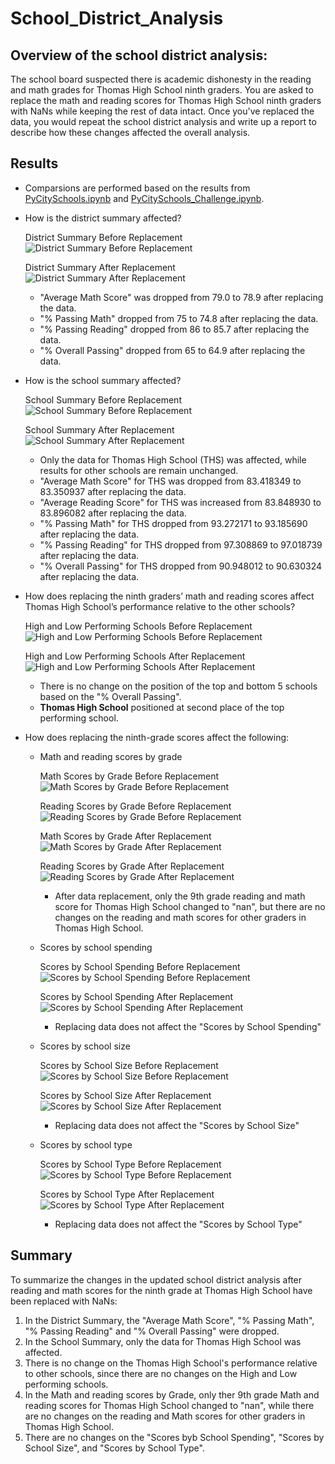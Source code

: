 # School_District_Analysis

## Overview of the school district analysis:
The school board suspected there is academic dishonesty in the reading and math grades for Thomas High School ninth graders. You are asked to replace the math and reading scores for Thomas High School ninth graders with NaNs while keeping the rest of data intact. Once you've replaced the data, you would repeat the school district analysis and write up a report to describe how these changes affected the overall analysis.

## Results
- Comparsions are performed based on the results from [PyCitySchools.ipynb](PyCitySchools.ipynb) and [PyCitySchools_Challenge.ipynb](PyCitySchools_Challenge.ipynb).
- How is the district summary affected?

    District Summary Before Replacement
    ![District Summary Before Replacement](Resources/PyCitySchools_District_Summary.jpg)

    District Summary After Replacement
    ![District Summary After Replacement](Resources/Challenge_District_Summary.jpg)

    - "Average Math Score" was dropped from 79.0 to 78.9 after replacing the data.
    - "% Passing Math" dropped from 75 to 74.8 after replacing the data.
    - "% Passing Reading" dropped from 86 to 85.7 after replacing the data.
    - "% Overall Passing" dropped from 65 to 64.9 after replacing the data.

- How is the school summary affected?

    School Summary Before Replacement
    ![School Summary Before Replacement](Resources/PyCitySchools_School_Summary.jpg)

    School Summary After Replacement
    ![School Summary After Replacement](Resources/Challenge_School_Summary.jpg)

    - Only the data for Thomas High School (THS) was affected, while results for other schools are remain unchanged.
    - "Average Math Score" for THS was dropped from 83.418349 to 83.350937 after replacing the data.
    - "Average Reading Score" for THS was increased from 83.848930 to 83.896082 after replacing the data.
    - "% Passing Math" for THS dropped from 93.272171 to 93.185690 after replacing the data.
    - "% Passing Reading" for THS dropped from 97.308869 to 97.018739 after replacing the data.
    - "% Overall Passing" for THS dropped from 90.948012 to 90.630324 after replacing the data.

- How does replacing the ninth graders’ math and reading scores affect Thomas High School’s performance relative to the other schools?

    High and Low Performing Schools Before Replacement
    ![High and Low Performing Schools Before Replacement](Resources/PyCitySchools_High_and_Low_Performing_Schools.jpg)

    High and Low Performing Schools After Replacement
    ![High and Low Performing Schools After Replacement](Resources/Challenge_High_and_Low_Performing_Schools.jpg)

    - There is no change on the position of the top and bottom 5 schools based on the "% Overall Passing".
    - **Thomas High School** positioned at second place of the top performing school.

- How does replacing the ninth-grade scores affect the following:
    - Math and reading scores by grade
    
        Math Scores by Grade Before Replacement
        ![Math Scores by Grade Before Replacement](Resources/PyCitySchools_Math_Score_By_Grade.jpg)

        Reading Scores by Grade Before Replacement
        ![Reading Scores by Grade Before Replacement](Resources/PyCitySchools_Read_Score_By_Grade.jpg)

        Math Scores by Grade After Replacement
        ![Math Scores by Grade After Replacement](Resources/Challenge_Math_Score_By_Grade.jpg)

        Reading Scores by Grade After Replacement
        ![Reading Scores by Grade After Replacement](Resources/Challenge_Read_Score_By_Grade.jpg)
        
        - After data replacement, only the 9th grade reading and math score for Thomas High School changed to "nan", but there are no changes on the reading and math scores for other graders in Thomas High School.

    - Scores by school spending

        Scores by School Spending Before Replacement
        ![Scores by School Spending Before Replacement](Resources/PyCitySchools_Score_By_Spending_Ranges.jpg)

        Scores by School Spending After Replacement
        ![Scores by School Spending After Replacement](Resources/Challenge_Score_By_Spending_Ranges.jpg)
        - Replacing data does not affect the "Scores by School Spending"
    - Scores by school size

        Scores by School Size Before Replacement
        ![Scores by School Size Before Replacement](Resources/PyCitySchools_Score_By_School_Size.jpg)

        Scores by School Size After Replacement
        ![Scores by School Size After Replacement](Resources/Challenge_Score_By_School_Size.jpg)
        - Replacing data does not affect the "Scores by School Size"
    - Scores by school type

        Scores by School Type Before Replacement
        ![Scores by School Type Before Replacement](Resources/PyCitySchools_Score_By_School_Type.jpg)

        Scores by School Type After Replacement
        ![Scores by School Type After Replacement](Resources/Challenge_Score_By_School_Type.jpg)
        - Replacing data does not affect the "Scores by School Type"

## Summary

To summarize the changes in the updated school district analysis after reading and math scores for the ninth grade at Thomas High School have been replaced with NaNs:
1. In the District Summary, the "Average Math Score", "% Passing Math", "% Passing Reading" and "% Overall Passing" were dropped.
2. In the School Summary, only the data for Thomas High School was affected.
3. There is no change on the Thomas High School's performance relative to other schools, since there are no changes on the High and Low performing schools.
4. In the Math and reading scores by Grade, only ther 9th grade Math and reading scores for Thomas High School changed to "nan", while there are no changes on the reading and Math scores for other graders in Thomas High School.
5. There are no changes on the "Scores byb School Spending", "Scores by School Size", and "Scores by School Type".
